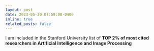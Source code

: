```yaml
---
layout: post
date: 2023-05-30 07:59:00-0400
inline: true
related_posts: false
---
```


I am included in the Stanford University list of <b>TOP 2% of most cited researchers in Artificial Intelligence and Image Processing</b>
